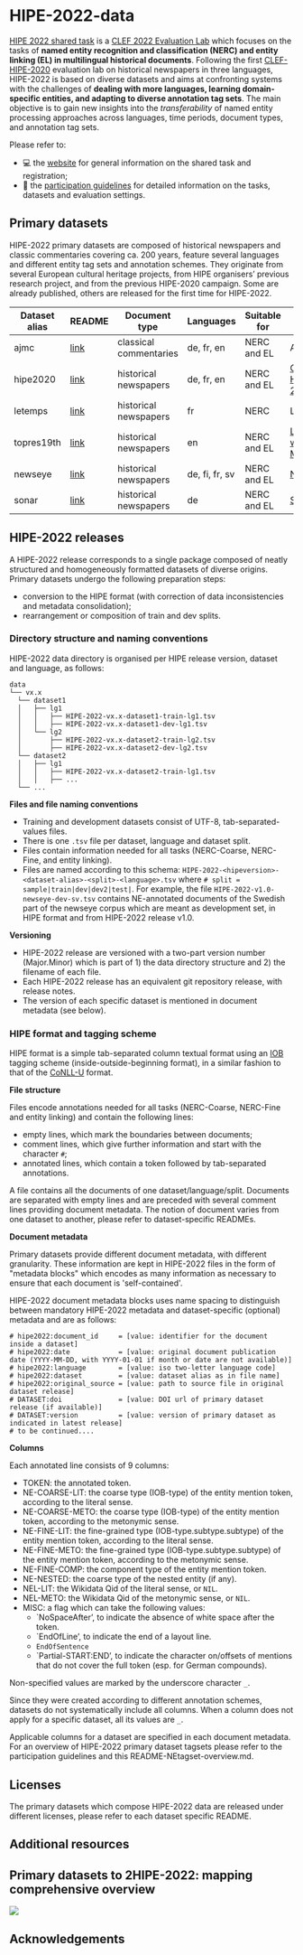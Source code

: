 # HIPE-2022-data

[HIPE 2022 shared task](https://hipe-eval.github.io/HIPE-2022/) is a [CLEF 2022 Evaluation Lab](https://clef2022.clef-initiative.eu/) which focuses on the tasks of **named entity recognition and classification (NERC) and entity linking (EL) in multilingual historical documents**. Following the first [CLEF-HIPE-2020](https://impresso.github.io/CLEF-HIPE-2020) evaluation lab on historical newspapers in three languages, HIPE-2022 is based on diverse datasets and aims at confronting systems with the challenges of **dealing with more languages, learning domain-specific entities, and adapting to diverse annotation tag sets**. The main objective is to gain new insights into the _transferability_ of named entity processing approaches across languages, time periods, document types, and annotation tag sets.

Please refer to:
- :computer: the [website](https://hipe-eval.github.io/HIPE-2022/) for general information on the shared task and registration;
- :notebook: the [participation guidelines]() for detailed information on the tasks, datasets and evaluation settings.

## Primary datasets

HIPE-2022 primary datasets are composed of historical newspapers and classic commentaries covering ca. 200 years, feature several languages and different entity tag sets and annotation schemes. They originate from several European cultural heritage projects, from HIPE organisers’ previous research project, and from the previous HIPE-2020 campaign. Some are already published, others are released for the first time for HIPE-2022.

| Dataset alias | README | Document type | Languages |  Suitable for | Project | 
|---------|---------|---------------|-----------| ---------------|---------------|
| ajmc       | [link](doc/README-ajmc.md)  | classical commentaries | de, fr, en | NERC and EL | AjMC |
| hipe2020   | [link](doc/README-hipe2020.md)| historical newspapers | de, fr, en | NERC and EL | [CLEF-HIPE-2020](https://impresso.github.io/CLEF-HIPE-2020)|
| letemps    | [link](doc/README-letemps.md) | historical newspapers    | fr | NERC  | LeTemps |
| topres19th | [link](doc/README-topres19th.md) | historical newspapers | en | NERC and EL |[Living with Machines](https://livingwithmachines.ac.uk/) |
| newseye    | [link](doc/README-newseye.md)|  historical newspapers | de, fi, fr, sv | NERC and EL |  [NewsEye](https://www.newseye.eu/) | 
| sonar      | [link](doc/README-sonar.md) | historical newspapers  | de | NERC and EL |  [SoNAR](https://sonar.fh-potsdam.de/)  |


## HIPE-2022 releases 

A HIPE-2022 release corresponds to a single package composed of neatly structured and homogeneously formatted datasets of diverse origins. Primary datasets undergo the following preparation steps:
- conversion to the HIPE format (with correction of data inconsistencies and metadata consolidation);
- rearrangement or composition of train and dev splits.

### Directory structure and naming conventions

HIPE-2022 data directory is organised per HIPE release version, dataset and language, as follows:

```
data
└── vx.x
  └── dataset1
  │   ├── lg1
  │   │   ├── HIPE-2022-vx.x-dataset1-train-lg1.tsv
  │   │   ├── HIPE-2022-vx.x-dataset1-dev-lg1.tsv
  │   └── lg2
  │       ├── HIPE-2022-vx.x-dataset2-train-lg2.tsv
  │       ├── HIPE-2022-vx.x-dataset2-dev-lg2.tsv
  └── dataset2
  │   ├── lg1
  │   │   ├── HIPE-2022-vx.x-dataset2-train-lg1.tsv
  │   │   ├── ...
  └── ...
```

**Files and file naming conventions**

- Training and development datasets consist of UTF-8, tab-separated-values files.
- There is one `.tsv` file per dataset, language and dataset split.
- Files contain information needed for all tasks (NERC-Coarse, NERC-Fine, and entity linking).
- Files are named according to this schema:
  `HIPE-2022-<hipeversion>-<dataset-alias>-<split>-<language>.tsv` where `# split = sample|train|dev|dev2|test|`. For example, the file `HIPE-2022-v1.0-newseye-dev-sv.tsv` contains NE-annotated documents of the Swedish part of the newseye corpus which are meant as development set, in HIPE format and from HIPE-2022 release v1.0. 
     

**Versioning**  
- HIPE-2022 release are versioned with a two-part version number (Major.Minor) which is part of 1) the data directory structure and 2) the filename of each file.
- Each HIPE-2022 release has an equivalent git repository release, with release notes.
- The version of each specific dataset is mentioned in document metadata (see below).


### HIPE format and tagging scheme

HIPE format is a simple tab-separated column textual format using an [IOB]( https://en.wikipedia.org/wiki/Inside–outside–beginning_(tagging)) tagging scheme (inside-outside-beginning format), in a similar fashion to that of the [CoNLL-U](https://universaldependencies.org/format.html) format. 

**File structure**

Files encode annotations needed for all tasks (NERC-Coarse, NERC-Fine and entity linking) and contain the following lines:
- empty lines, which mark the boundaries between documents;    
- comment lines, which give further information and start with the character `#`;    
- annotated lines, which contain a token followed by tab-separated annotations.    

A file contains all the documents of one dataset/language/split. Documents are separated with empty lines and are preceded with several comment lines providing document metadata. The notion of document varies from one dataset to another, please refer to dataset-specific READMEs.

**Document metadata**

Primary datasets provide different document metadata, with different granularity. These information are kept in HIPE-2022 files in the form of "metadata blocks" which encodes as many information as necessary to ensure that each document is 'self-contained'.

HIPE-2022 document metadata blocks uses name spacing to distinguish between mandatory HIPE-2022 metadata and dataset-specific (optional) metadata and are as follows:


```
# hipe2022:document_id     = [value: identifier for the document inside a dataset]
# hipe2022:date            = [value: original document publication date (YYYY-MM-DD, with YYYY-01-01 if month or date are not available)]
# hipe2022:language        = [value: iso two-letter language code]
# hipe2022:dataset         = [value: dataset alias as in file name]
# hipe2022:original_source = [value: path to source file in original dataset release] 
# DATASET:doi              = [value: DOI url of primary dataset release (if available)]   
# DATASET:version          = [value: version of primary dataset as indicated in latest release]   
# to be continued....
```

**Columns**

Each annotated line consists of 9 columns:

- TOKEN: the annotated token.
- NE-COARSE-LIT: the coarse type (IOB-type) of the entity mention token, according to the literal sense.
- NE-COARSE-METO: the coarse type (IOB-type) of the entity mention token, according to the metonymic sense.
- NE-FINE-LIT: the fine-grained type (IOB-type.subtype.subtype) of the entity mention token, according to the literal sense.
- NE-FINE-METO: the fine-grained type (IOB-type.subtype.subtype) of the entity mention token, according to the metonymic sense.
- NE-FINE-COMP: the component type of the entity mention token.
- NE-NESTED: the coarse type of the nested entity (if any).
- NEL-LIT: the Wikidata Qid of the literal sense, or `NIL`.
- NEL-METO: the Wikidata Qid of the metonymic sense, or `NIL`.
- MISC: a flag which can take the following values:
    - `NoSpaceAfter’, to indicate the absence of white space after the token.
    - `EndOfLine’, to indicate the end of a layout line.
    - `EndOfSentence`
    - `Partial-START:END’, to indicate the character on/offsets of mentions that do not cover the full token (esp. for German compounds).

Non-specified values are marked by the underscore character  `_`. 

Since they were created according to different annotation schemes, datasets do not systematically include all columns. When a column does not apply for a specific dataset, all its values are `_`.     

Applicable columns for a dataset are specified in each document metadata. For an overview of HIPE-2022 primary dataset tagsets please refer to the participation guidelines and this README-NEtagset-overview.md.


## Licenses
The primary datasets which compose HIPE-2022 data are released under different licenses, please refer to each dataset specific README.


## Additional resources


## Primary datasets to 2HIPE-2022: mapping comprehensive overview

![](./doc/HIPE2022-Dataset-Mapping.png)


## Acknowledgements






